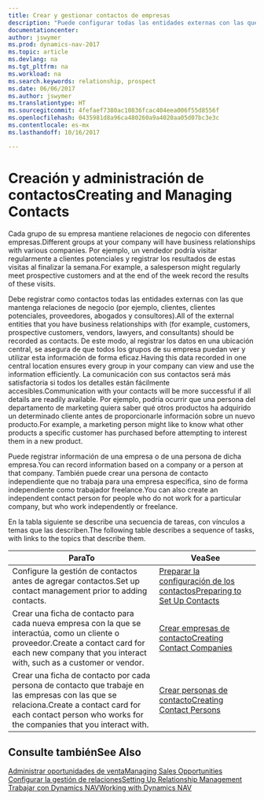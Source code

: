 ```yaml
---
title: Crear y gestionar contactos de empresas
description: "Puede configurar todas las entidades externas con las que mantenga una relación de negocio (por ejemplo clientes potenciales, clientes, proveedores y consultores) como contactos."
documentationcenter: 
author: jswymer
ms.prod: dynamics-nav-2017
ms.topic: article
ms.devlang: na
ms.tgt_pltfrm: na
ms.workload: na
ms.search.keywords: relationship, prospect
ms.date: 06/06/2017
ms.author: jswymer
ms.translationtype: HT
ms.sourcegitcommit: 4fefaef7380ac10836fcac404eea006f55d8556f
ms.openlocfilehash: 0435981d8a96ca480260a9a4020aa05d07bc3e3c
ms.contentlocale: es-mx
ms.lasthandoff: 10/16/2017

---
```

# <a name="creating-and-managing-contacts"></a><span data-ttu-id="5397c-103">Creación y administración de contactos</span><span class="sxs-lookup"><span data-stu-id="5397c-103">Creating and Managing Contacts</span></span>
<span data-ttu-id="5397c-104">Cada grupo de su empresa mantiene relaciones de negocio con diferentes empresas.</span><span class="sxs-lookup"><span data-stu-id="5397c-104">Different groups at your company will have business relationships with various companies.</span></span> <span data-ttu-id="5397c-105">Por ejemplo, un vendedor podría visitar regularmente a clientes potenciales y registrar los resultados de estas visitas al finalizar la semana.</span><span class="sxs-lookup"><span data-stu-id="5397c-105">For example, a salesperson might regularly meet prospective customers and at the end of the week record the results of these visits.</span></span>

<span data-ttu-id="5397c-106">Debe registrar como contactos todas las entidades externas con las que mantenga relaciones de negocio (por ejemplo, clientes, clientes potenciales, proveedores, abogados y consultores).</span><span class="sxs-lookup"><span data-stu-id="5397c-106">All of the external entities that you have business relationships with (for example, customers, prospective customers, vendors, lawyers, and consultants) should be recorded as contacts.</span></span> <span data-ttu-id="5397c-107">De este modo, al registrar los datos en una ubicación central, se asegura de que todos los grupos de su empresa puedan ver y utilizar esta información de forma eficaz.</span><span class="sxs-lookup"><span data-stu-id="5397c-107">Having this data recorded in one central location ensures every group in your company can view and use the information efficiently.</span></span> <span data-ttu-id="5397c-108">La comunicación con sus contactos será más satisfactoria si todos los detalles están fácilmente accesibles.</span><span class="sxs-lookup"><span data-stu-id="5397c-108">Communication with your contacts will be more successful if all details are readily available.</span></span> <span data-ttu-id="5397c-109">Por ejemplo, podría ocurrir que una persona del departamento de marketing quiera saber qué otros productos ha adquirido un determinado cliente antes de proporcionarle información sobre un nuevo producto.</span><span class="sxs-lookup"><span data-stu-id="5397c-109">For example, a marketing person might like to know what other products a specific customer has purchased before attempting to interest them in a new product.</span></span>

<span data-ttu-id="5397c-110">Puede registrar información de una empresa o de una persona de dicha empresa.</span><span class="sxs-lookup"><span data-stu-id="5397c-110">You can record information based on a company or a person at that company.</span></span> <span data-ttu-id="5397c-111">También puede crear una persona de contacto independiente que no trabaja para una empresa específica, sino de forma independiente como trabajador freelance.</span><span class="sxs-lookup"><span data-stu-id="5397c-111">You can also create an independent contact person for people who do not work for a particular company, but who work independently or freelance.</span></span>

<span data-ttu-id="5397c-112">En la tabla siguiente se describe una secuencia de tareas, con vínculos a temas que las describen.</span><span class="sxs-lookup"><span data-stu-id="5397c-112">The following table describes a sequence of tasks, with links to the topics that describe them.</span></span> 

| <span data-ttu-id="5397c-113">Para</span><span class="sxs-lookup"><span data-stu-id="5397c-113">To</span></span> | <span data-ttu-id="5397c-114">Vea</span><span class="sxs-lookup"><span data-stu-id="5397c-114">See</span></span> |
| --- | --- |
| <span data-ttu-id="5397c-115">Configure la gestión de contactos antes de agregar contactos.</span><span class="sxs-lookup"><span data-stu-id="5397c-115">Set up contact management prior to adding contacts.</span></span> |[<span data-ttu-id="5397c-116">Preparar la configuración de los contactos</span><span class="sxs-lookup"><span data-stu-id="5397c-116">Preparing to Set Up Contacts</span></span>](marketing-setup-contacts.md) |
| <span data-ttu-id="5397c-117">Crear una ficha de contacto para cada nueva empresa con la que se interactúa, como un cliente o proveedor.</span><span class="sxs-lookup"><span data-stu-id="5397c-117">Create a contact card for each new company that you interact with, such as a customer or vendor.</span></span> |[<span data-ttu-id="5397c-118">Crear empresas de contacto</span><span class="sxs-lookup"><span data-stu-id="5397c-118">Creating Contact Companies</span></span>](marketing-create-contact-companies.md) |
| <span data-ttu-id="5397c-119">Crear una ficha de contacto por cada persona de contacto que trabaje en las empresas con las que se relaciona.</span><span class="sxs-lookup"><span data-stu-id="5397c-119">Create a contact card for each contact person who works for the companies that you interact with.</span></span> |[<span data-ttu-id="5397c-120">Crear personas de contacto</span><span class="sxs-lookup"><span data-stu-id="5397c-120">Creating Contact Persons</span></span>](marketing-create-contact-persons.md) |

## <a name="see-also"></a><span data-ttu-id="5397c-121">Consulte también</span><span class="sxs-lookup"><span data-stu-id="5397c-121">See Also</span></span>
[<span data-ttu-id="5397c-122">Administrar oportunidades de venta</span><span class="sxs-lookup"><span data-stu-id="5397c-122">Managing Sales Opportunities</span></span>](marketing-manage-sales-opportunities.md)  
[<span data-ttu-id="5397c-123">Configurar la gestión de relaciones</span><span class="sxs-lookup"><span data-stu-id="5397c-123">Setting Up Relationship Management</span></span>](marketing-setup-marketing.md)  
[<span data-ttu-id="5397c-124">Trabajar con Dynamics NAV</span><span class="sxs-lookup"><span data-stu-id="5397c-124">Working with Dynamics NAV</span></span>](ui-work-product.md)  

